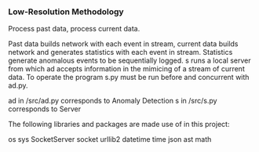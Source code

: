 ### Low-Resolution Methodology

Process past data, process current data.

Past data builds network with each event in stream, current data builds network and generates statistics with each event in stream. Statistics generate anomalous events to be sequentially logged. s runs a local server from which ad accepts information in the mimicing of a stream of current data. To operate the program s.py must be run before and concurrent with ad.py.

ad in /src/ad.py corresponds to Anomaly Detection
s in /src/s.py corresponds to Server

The following libraries and packages are made use of in this project:

 os
 sys
 SocketServer
 socket
urllib2
 datetime
 time
 json
 ast
 math

